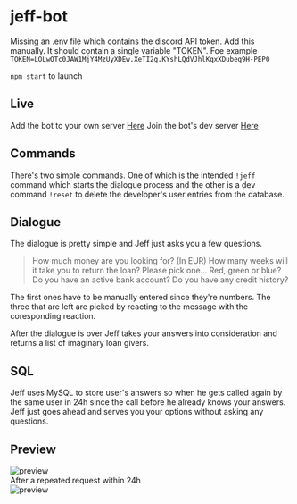# jeff-bot  
Missing an .env file which contains the discord API token. Add this manually. It should contain a single variable "TOKEN".
Foe example `TOKEN=LOLwOTc0JAW1MjY4MzUyXDEw.XeTI2g.KYshLQdVJhlKqxXDubeq9H-PEP0`

`npm start` to launch
## Live
Add the bot to your own server [Here](https://discordapp.com/api/oauth2/authorize?client_id=650974055268352010&permissions=2048&scope=bot "Here")
Join the bot's dev server [Here](https://discord.gg/HQFDQ5a "Here")
## Commands
There's two simple commands.
One of which is the intended `!jeff` command which starts the dialogue process and the other is a dev command `!reset` to delete the developer's user entries from the database.
## Dialogue
The dialogue is pretty simple and Jeff just asks you a few questions.
> How much money are you looking for? (In EUR)
>How many weeks will it take you to return the loan?
>Please pick one... Red, green or blue?
>Do you have an active bank account?
>Do you have any credit history?

The first ones have to be manually entered since they're numbers.
The three that are left are picked by reacting to the message with the coresponding reaction.

After the dialogue is over Jeff takes your answers into consideration and returns a list of imaginary loan givers.
## SQL
Jeff uses MySQL to store user's answers so when he gets called again by the same user in 24h since the call before he already knows your answers. Jeff just goes ahead and serves you your options without asking any questions.

## Preview
![preview](https://cdn.discordapp.com/attachments/650976758933356548/651708859546730507/lV1skn3ByEnWUBk10NCqVXHuRfCmI70LgZgQiTpTlchACQkAICAEhEK4ERJTDNTJilxAQAkJACEQcARHliAu5OCwEhIAQEALhSkB.png "preview")  
After a repeated request within 24h  
![preview](https://cdn.discordapp.com/attachments/650976758933356548/651709008427876352/unknown.png "preview")
